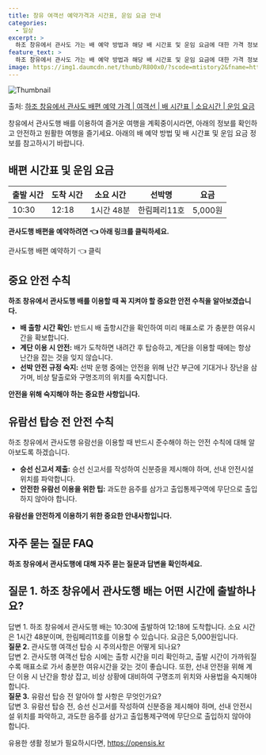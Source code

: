 ```yaml
---
title: 창유 여객선 예약가격과 시간표, 운임 요금 안내
categories:
  - 일상
excerpt: >
  하조 창유에서 관사도 가는 배 예약 방법과 해당 배 시간표 및 운임 요금에 대한 가격 정보를 안내 드리겠습니다. 안전하고 재밋는 관사도행 여행을 위해 아래 정보 참고하시기 바랍니다. 관사도행 배편 예약하기 👈 클릭하조 창유에서 관사도행 배 시간표출발 시간도착 시간소요 시간선박명요금10:3012:181시간 48분한림페리11호5,000원관사도행 배편 예약하기 👈 클릭하조 창유에서 관사도행 여객선 탑승 시 이용수칙하조 창유에서 관사도행 배를 이용할 때 꼭 지켜야 할 중요한 안전 수칙을 알아보겠습니다. 중요한 내용 1) 반드시 배 출항시간을 확인하여 미리 매표소로 가 충분한 여유시간을 확보합니다. 2) 배가 도착하면 내려간 후 탑승하고, 계단을 이용할 때에는 항상 난간을 잡는 것을 잊지 않습니다. 3) 선박 운..
feature_text: >
  하조 창유에서 관사도 가는 배 예약 방법과 해당 배 시간표 및 운임 요금에 대한 가격 정보를 안내 드리겠습니다. 안전하고 재밋는 관사도행 여행을 위해 아래 정보 참고하시기 바랍니다. 관사도행 배편 예약하기 👈 클릭하조 창유에서 관사도행 배 시간표출발 시간도착 시간소요 시간선박명요금10:3012:181시간 48분한림페리11호5,000원관사도행 배편 예약하기 👈 클릭하조 창유에서 관사도행 여객선 탑승 시 이용수칙하조 창유에서 관사도행 배를 이용할 때 꼭 지켜야 할 중요한 안전 수칙을 알아보겠습니다. 중요한 내용 1) 반드시 배 출항시간을 확인하여 미리 매표소로 가 충분한 여유시간을 확보합니다. 2) 배가 도착하면 내려간 후 탑승하고, 계단을 이용할 때에는 항상 난간을 잡는 것을 잊지 않습니다. 3) 선박 운..
image: https://img1.daumcdn.net/thumb/R800x0/?scode=mtistory2&fname=https%3A%2F%2Fblog.kakaocdn.net%2Fdn%2FNoCR6%2FbtsHCxaHDfM%2FGyUfk21DU5YzwtcrYP6JIK%2Fimg.webp
---
```


![Thumbnail](https://img1.daumcdn.net/thumb/R800x0/?scode=mtistory2&fname=https%3A%2F%2Fblog.kakaocdn.net%2Fdn%2FNoCR6%2FbtsHCxaHDfM%2FGyUfk21DU5YzwtcrYP6JIK%2Fimg.webp)

<p>출처: <a href="https://opensis.kr/entry/%ED%95%98%EC%A1%B0-%EC%B0%BD%EC%9C%A0%EC%97%90%EC%84%9C-%EA%B4%80%EC%82%AC%EB%8F%84-%EB%B0%B0%ED%8E%B8-%EC%98%88%EC%95%BD-%EA%B0%80%EA%B2%A9-%EC%97%AC%EA%B0%9D%EC%84%A0-%EB%B0%B0-%EC%8B%9C%EA%B0%84%ED%91%9C-%EC%86%8C%EC%9A%94%EC%8B%9C%EA%B0%84-%EC%9A%B4%EC%9E%84-%EC%9A%94%EA%B8%88" rel="dofollow">하조 창유에서 관사도 배편 예약 가격 | 여객선 | 배 시간표 | 소요시간 | 운임 요금</a> </p>

창유에서 관사도행 배를 이용하여 즐거운 여행을 계획중이시라면, 아래의 정보를 확인하고 안전하고 원활한 여행을 즐기세요. 아래의 배 예약 방법
및 배 시간표 및 운임 요금 정보를 참고하시기 바랍니다.

## 배편 시간표 및 운임 요금

**출발 시간** | **도착 시간** | **소요 시간** | **선박명** | **요금**  
---|---|---|---|---  
10:30 | 12:18 | 1시간 48분 | 한림페리11호 | 5,000원  
  
**관사도행 배편을 예약하려면 👈 아래 링크를 클릭하세요.**

관사도행 배편 예약하기 👈 클릭

## 중요 안전 수칙

**하조 창유에서 관사도행 배를 이용할 때 꼭 지켜야 할 중요한 안전 수칙을 알아보겠습니다.**

  * **배 출항 시간 확인:** 반드시 배 출항시간을 확인하여 미리 매표소로 가 충분한 여유시간을 확보합니다.
  * **계단 이용 시 안전:** 배가 도착하면 내려간 후 탑승하고, 계단을 이용할 때에는 항상 난간을 잡는 것을 잊지 않습니다.
  * **선박 안전 규정 숙지:** 선박 운행 중에는 안전을 위해 난간 부근에 기대거나 장난을 삼가며, 비상 탈출로와 구명조끼의 위치를 숙지합니다.

**안전을 위해 숙지해야 하는 중요한 사항입니다.**

## 유람선 탑승 전 안전 수칙

하조 창유에서 관사도행 유람선을 이용할 때 반드시 준수해야 하는 안전 수칙에 대해 알아보도록 하겠습니다.

  * **승선 신고서 제출:** 승선 신고서를 작성하여 신분증을 제시해야 하며, 선내 안전시설 위치를 파악합니다.
  * **안전한 유람선 이용을 위한 팁:** 과도한 음주를 삼가고 출입통제구역에 무단으로 출입하지 않아야 합니다.

**유람선을 안전하게 이용하기 위한 중요한 안내사항입니다.**

## 자주 묻는 질문 FAQ

**하조 창유에서 관사도행에 대해 자주 묻는 질문과 답변을 확인하세요.**

**질문 1.** 하조 창유에서 관사도행 배는 어떤 시간에 출발하나요?  
---  
답변 1. 하조 창유에서 관사도행 배는 10:30에 출발하여 12:18에 도착합니다. 소요 시간은 1시간 48분이며, 한림페리11호를 이용할
수 있습니다. 요금은 5,000원입니다.  
**질문 2.** 관사도행 여객선 탑승 시 주의사항은 어떻게 되나요?  
답변 2. 관사도행 여객선 탑승 시에는 출항 시간을 미리 확인하고, 출발 시간이 가까워질수록 매표소로 가서 충분한 여유시간을 갖는 것이
좋습니다. 또한, 선내 안전을 위해 계단 이용 시 난간을 항상 잡고, 비상 상황에 대비하여 구명조끼 위치와 사용법을 숙지해야 합니다.  
**질문 3.** 유람선 탑승 전 알아야 할 사항은 무엇인가요?  
답변 3. 유람선 탑승 전, 승선 신고서를 작성하여 신분증을 제시해야 하며, 선내 안전시설 위치를 파악하고, 과도한 음주를 삼가고
출입통제구역에 무단으로 출입하지 않아야 합니다.

 

유용한 생활 정보가 필요하시다면, <a href="https://opensis.kr" rel="dofollow">https://opensis.kr</a>


